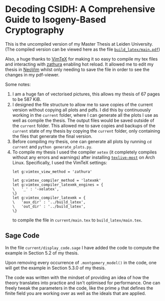 # Decoding CSIDH: A Comprehensive Guide to Isogeny-Based Cryptography
This is the uncompiled version of my Master Thesis at Leiden University.
(The compiled version can be viewed here as the file [`build_latex/main.pdf`](https://github.com/jorisperrenet/MasterThesis/blob/main/build_latex/main.pdf))

Also, a huge thanks to [VimTeX](https://github.com/lervag/vimtex) for making it so easy to compile my tex files and interacting with [zathura](https://github.com/pwmt/zathura) enabling hot reload. It allowed me to edit my thesis in [NeoVim](https://github.com/neovim/neovim) whilst only needing to save the file in order to see the changes in my pdf-viewer.

Some notes:
1.  I am a huge fan of vectorised pictures, this allows my thesis of 67 pages to be 587 KiB.
2.  I designed the file structure to allow me to save copies of the current version without copying all plots and pdfs. I did this by continuously working in the `current` folder, where I can generate all the plots I use as well as compile the thesis. The output files would be saved outside of the `current` folder. This allowed me to save copies and backups of the `current` state of my thesis by copying the `current` folder, only containing the files that generate the final version.
3.  Before compiling my thesis, one can generate all plots by running `cd current` and `python generate_plots.py`.
4.  To compile my thesis I used the compiler `xetex` (it completely compiles without any errors and warnings) after installing [`texlive-most`](https://archlinux.org/groups/x86_64/texlive-most/) on Arch Linux. Specifically, I used the VimTeX settings:
    ```
    let g:vimtex_view_method = 'zathura'

    let g:vimtex_compiler_method = 'latexmk'
    let g:vimtex_compiler_latexmk_engines = {
    \   '_' : '-xelatex',
    \}
    let g:vimtex_compiler_latexmk = {
    \   'aux_dir' : '../build_latex',
    \   'out_dir' : '../build_latex',
    \}
    ```
    to compile the file in `current/main.tex` to `build_latex/main.tex`.

## Sage Code
In the file `current/display_code.sage` I have added the code to compute the example in Section 5.2 of my thesis.

Upon removing every occurrence of `.montgomery_model()` in the code, one will get the example in Section 5.3.0 of my thesis.

The code was written with the mindset of providing an idea of how the theory translates into practice and isn't optimised for performance.
One can freely tweak the parameters in the code, like the prime `p` that defines the finite field you are working over as well as the ideals that are applied.
